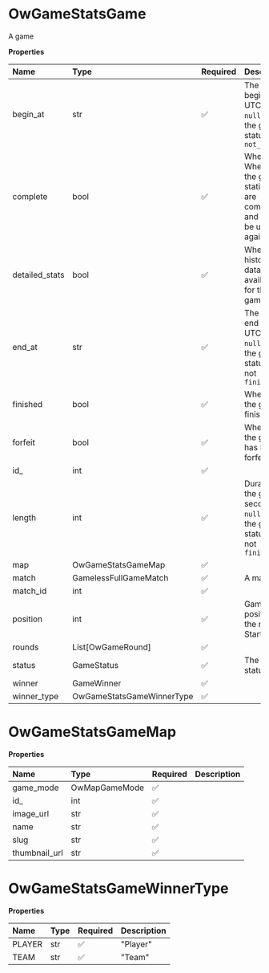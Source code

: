 # OwGameStatsGame

A game

**Properties**

| Name           | Type                      | Required | Description                                                                         |
| :------------- | :------------------------ | :------- | :---------------------------------------------------------------------------------- |
| begin_at       | str                       | ✅       | The game begin time, UTC. <br/>`null` when the game status is `not_started`         |
| complete       | bool                      | ✅       | Whether When `true`, the game statistics are complete and will not be updated again |
| detailed_stats | bool                      | ✅       | Whether historical data is available for the game                                   |
| end_at         | str                       | ✅       | The game end time, UTC. <br/>`null` when the game status is not `finished`          |
| finished       | bool                      | ✅       | Whether the game is finished                                                        |
| forfeit        | bool                      | ✅       | Whether the game has been forfeited                                                 |
| id\_           | int                       | ✅       |                                                                                     |
| length         | int                       | ✅       | Duration of the game in seconds. <br/>`null` when the game status is not `finished` |
| map            | OwGameStatsGameMap        | ✅       |                                                                                     |
| match          | GamelessFullGameMatch     | ✅       | A match                                                                             |
| match_id       | int                       | ✅       |                                                                                     |
| position       | int                       | ✅       | Game position in the match. Starts at 1                                             |
| rounds         | List[OwGameRound]         | ✅       |                                                                                     |
| status         | GameStatus                | ✅       | The game status                                                                     |
| winner         | GameWinner                | ✅       |                                                                                     |
| winner_type    | OwGameStatsGameWinnerType | ✅       |                                                                                     |

# OwGameStatsGameMap

**Properties**

| Name          | Type          | Required | Description |
| :------------ | :------------ | :------- | :---------- |
| game_mode     | OwMapGameMode | ✅       |             |
| id\_          | int           | ✅       |             |
| image_url     | str           | ✅       |             |
| name          | str           | ✅       |             |
| slug          | str           | ✅       |             |
| thumbnail_url | str           | ✅       |             |

# OwGameStatsGameWinnerType

**Properties**

| Name   | Type | Required | Description |
| :----- | :--- | :------- | :---------- |
| PLAYER | str  | ✅       | "Player"    |
| TEAM   | str  | ✅       | "Team"      |
